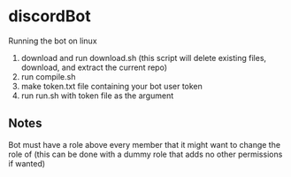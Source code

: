 # discordBot
Running the bot on linux
1. download and run download.sh (this script will delete existing files, download, and extract the current repo)
2. run compile.sh
3. make token.txt file containing your bot user token
4. run run.sh with token file as the argument

## Notes
Bot must have a role above every member that it might want to change the role of (this can be done with a dummy role that adds no other permissions if wanted)